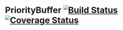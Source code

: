 # PriorityBuffer [![Build Status](https://travis-ci.org/prismskylabs/PriorityBuffer.svg?branch=master)](https://travis-ci.org/prismskylabs/PriorityBuffer) [![Coverage Status](https://coveralls.io/repos/prismskylabs/PriorityBuffer/badge.svg)](https://coveralls.io/r/prismskylabs/PriorityBuffer)
